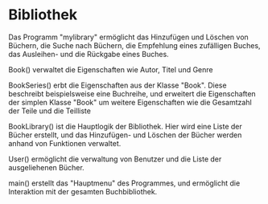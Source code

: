 # Bibliothek

Das Programm "mylibrary" ermöglicht das Hinzufügen und Löschen von Büchern, die Suche nach Büchern, die Empfehlung eines zufälligen Buches, das Ausleihen- und die Rückgabe eines Buches.

Book() verwaltet die Eigenschaften wie Autor, Titel und Genre

BookSeries() erbt die Eigenschaften aus der Klasse "Book". Diese beschreibt beispielsweise eine Buchreihe, und erweitert die Eigenschaften der simplen Klasse "Book" um weitere Eigenschaften wie die Gesamtzahl der Teile und die Teilliste

BookLibrary() ist die Hauptlogik der Bibliothek. Hier wird eine Liste der Bücher erstellt, und das Hinzufügen- und Löschen der Bücher werden anhand von Funktionen verwaltet. 

User() ermöglicht die verwaltung von Benutzer und die Liste der ausgeliehenen Bücher.

main() erstellt das "Hauptmenu" des Programmes, und ermöglicht die Interaktion mit der gesamten Buchbibliothek.
